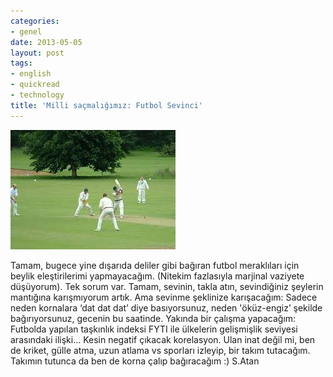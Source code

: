 ```yaml
---
categories:
- genel
date: 2013-05-05
layout: post
tags:
- english
- quickread
- technology
title: 'Milli saçmalığımız: Futbol Sevinci'
---
```


[![](/images/cf8ab-kriket.jpg)](https://suatatan.wordpress.com/wp-content/uploads/2013/05/cf8ab-kriket.jpg)

Tamam, bugece yine dışarıda deliler gibi bağıran futbol meraklıları için beylik eleştirilerimi yapmayacağım. (Nitekim fazlasıyla marjinal vaziyete düşüyorum). Tek sorum var. Tamam, sevinin, takla atın, sevindiğiniz şeylerin mantığına karışmıyorum artık. Ama sevinme şeklinize karışacağım: Sadece neden kornalara ‘dat dat dat’ diye basıyorsunuz, neden 'öküz-engiz’ şekilde bağırıyorsunuz, gecenin bu saatinde. Yakında bir çalışma yapacağım: Futbolda yapılan taşkınlık indeksi FYTI ile ülkelerin gelişmişlik seviyesi arasındaki ilişki… Kesin negatif çıkacak korelasyon. Ulan inat değil mi, ben de kriket, gülle atma, uzun atlama vs sporları izleyip, bir takım tutacağım. Takımın tutunca da ben de korna çalıp bağıracağım :) S.Atan
